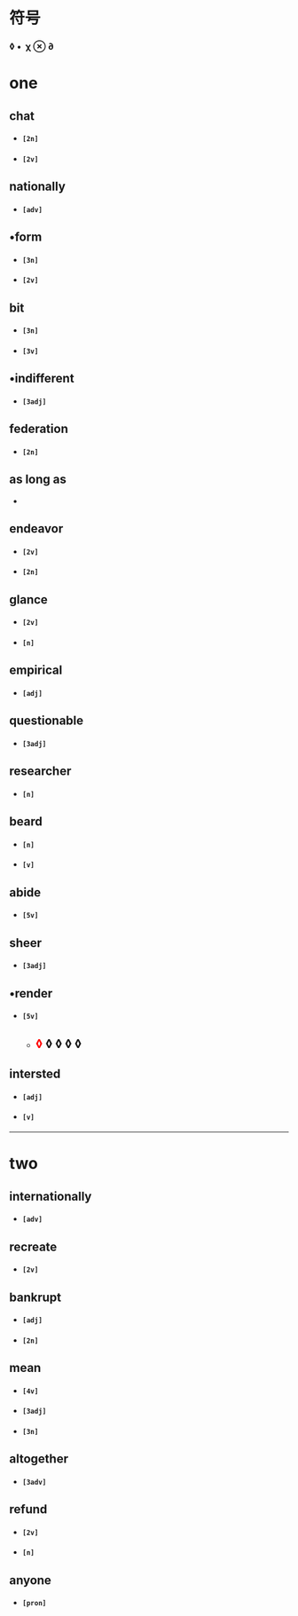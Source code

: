 # 符号

### &loz; &bull;  &chi; &otimes; &part;



# one

## chat

* #### `[2n]` 

* #### `[2v]`



## nationally

* #### `[adv]`



## &bull;form

* #### `[3n]` 

* #### `[2v]`



## bit

* #### `[3n]` 

* #### `[3v]`



## &bull;indifferent

* #### `[3adj]`



## federation

* #### `[2n]`



## as long as

* 



## endeavor

* #### `[2v]` 

* #### `[2n]`



## glance

* #### `[2v]`

* ####  `[n]`



## empirical

* #### `[adj]`



## questionable

* #### `[3adj]`



## researcher

* #### `[n]`



## beard

* #### `[n]` 

* #### `[v]`



## abide

* #### `[5v]`



## sheer

* #### `[3adj]`



## &bull;render

* #### `[5v]`

  * ## <font color=red>&loz;</font> &loz; &loz; &loz; &loz;

## intersted

* #### `[adj]` 

* #### `[v]`

***



# two

## internationally

* #### `[adv]`



## recreate

* #### `[2v]`



## bankrupt

* #### `[adj]`

* #### `[2n]`



## mean

* #### `[4v]`

* #### `[3adj]`

* #### `[3n]`



## altogether

* #### `[3adv]`



## refund

* #### `[2v]`

* #### `[n]`



## anyone

* #### `[pron]`
























